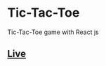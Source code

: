 # Tic-Tac-Toe
Tic-Tac-Toe game with React js
## <a href="https://h0ssamahmed.github.io/Tic-Tac-Toe/" target="_blank">Live</a>
